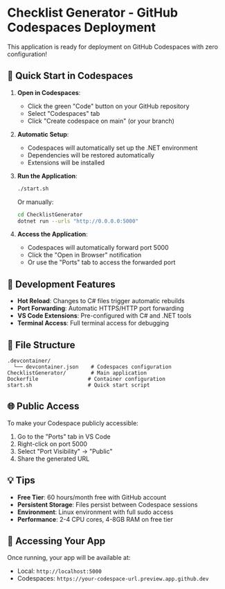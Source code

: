 # Checklist Generator - GitHub Codespaces Deployment

This application is ready for deployment on GitHub Codespaces with zero configuration!

## 🚀 Quick Start in Codespaces

1. **Open in Codespaces**:
   - Click the green "Code" button on your GitHub repository
   - Select "Codespaces" tab
   - Click "Create codespace on main" (or your branch)

2. **Automatic Setup**:
   - Codespaces will automatically set up the .NET environment
   - Dependencies will be restored automatically
   - Extensions will be installed

3. **Run the Application**:
   ```bash
   ./start.sh
   ```
   Or manually:
   ```bash
   cd ChecklistGenerator
   dotnet run --urls "http://0.0.0.0:5000"
   ```

4. **Access the Application**:
   - Codespaces will automatically forward port 5000
   - Click the "Open in Browser" notification
   - Or use the "Ports" tab to access the forwarded port

## 🔧 Development Features

- **Hot Reload**: Changes to C# files trigger automatic rebuilds
- **Port Forwarding**: Automatic HTTPS/HTTP port forwarding
- **VS Code Extensions**: Pre-configured with C# and .NET tools
- **Terminal Access**: Full terminal access for debugging

## 📝 File Structure

```
.devcontainer/
  └── devcontainer.json    # Codespaces configuration
ChecklistGenerator/        # Main application
Dockerfile                # Container configuration
start.sh                  # Quick start script
```

## 🌐 Public Access

To make your Codespace publicly accessible:
1. Go to the "Ports" tab in VS Code
2. Right-click on port 5000
3. Select "Port Visibility" → "Public"
4. Share the generated URL

## 💡 Tips

- **Free Tier**: 60 hours/month free with GitHub account
- **Persistent Storage**: Files persist between Codespace sessions
- **Environment**: Linux environment with full sudo access
- **Performance**: 2-4 CPU cores, 4-8GB RAM on free tier

## 🔗 Accessing Your App

Once running, your app will be available at:
- Local: `http://localhost:5000`
- Codespaces: `https://your-codespace-url.preview.app.github.dev`
